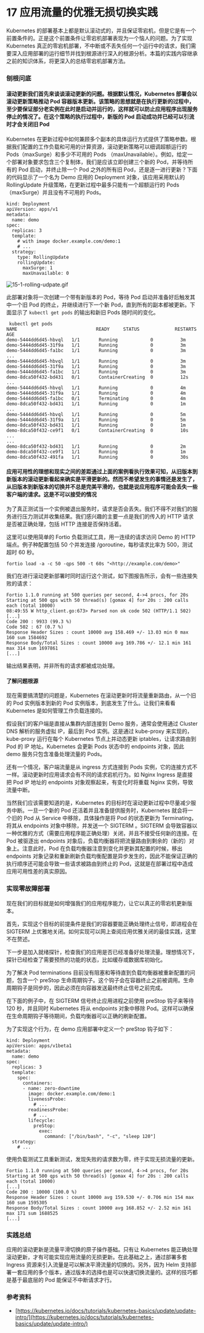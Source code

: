 # 17 应用流量的优雅无损切换实践

Kubernetes 的部署基本上都是默认滚动式的，并且保证零宕机，但是它是有一个前置条件的。正是这个前置条件让零宕机部署表现为一个恼人的问题。为了实现 Kubernetes 真正的零宕机部署，不中断或不丢失任何一个运行中的请求，我们需要深入应用部署的运行细节并找到根源进行深入的根源分析。本篇的实践内容继承之前的知识体系，将更深入的总结零宕机部署方法。

### 刨根问底

#### **滚动更新**我们首先来谈谈滚动更新的问题。根据默认情况，Kubernetes 部署会以滚动更新策略推动 Pod 容器版本更新。该策略的思想就是在执行更新的过程中，至少要保证部分老实例在此时是启动并运行的，这样就可以防止应用程序出现服务停止的情况了。在这个策略的执行过程中，新版的 Pod 启动成功并已经可以引流时才会关闭旧 Pod

Kubernetes 在更新过程中如何兼顾多个副本的具体运行方式提供了策略参数。根据我们配置的工作负载和可用的计算资源，滚动更新策略可以细调超额运行的 Pods（maxSurge）和多少不可用的 Pods （maxUnavailable）。例如，给定一个部署对象要求包含三个复制体，我们是应该立即创建三个新的 Pod，并等待所有的 Pod 启动，并终止除一个 Pod 之外的所有旧 Pod，还是逐一进行更新？下面的代码显示了一个名为 Demo 应用的 Deployment 对象，该应用采用默认的 RollingUpdate 升级策略，在更新过程中最多只能有一个超额运行的 Pods（maxSurge）并且没有不可用的 Pods。

```
kind: Deployment
apiVersion: apps/v1
metadata:
  name: demo
spec:
  replicas: 3
  template:
    # with image docker.example.com/demo:1
    # ...
  strategy:
    type: RollingUpdate
    rollingUpdate:
      maxSurge: 1
      maxUnavailable: 0
```

![15-1-rolling-udpate.gif](assets/31b06780-0d19-11eb-86c5-33053ff1297d.jpg)

此部署对象将一次创建一个带有新版本的 Pod，等待 Pod 启动并准备好后触发其中一个旧 Pod 的终止，并继续进行下一个新 Pod，直到所有的副本都被更新。下面显示了 `kubectl get pods` 的输出和新旧 Pods 随时间的变化。

```
 kubectl get pods
NAME                             READY     STATUS             RESTARTS   AGE
demo-5444dd6d45-hbvql   1/1       Running            0          3m
demo-5444dd6d45-31f9a   1/1       Running            0          3m
demo-5444dd6d45-fa1bc   1/1       Running            0          3m
...
demo-5444dd6d45-hbvql   1/1       Running            0          3m
demo-5444dd6d45-31f9a   1/1       Running            0          3m
demo-5444dd6d45-fa1bc   1/1       Running            0          3m
demo-8dca50f432-bd431   0/1       ContainerCreating  0          12s
...
demo-5444dd6d45-hbvql   1/1       Running            0          4m
demo-5444dd6d45-31f9a   1/1       Running            0          4m
demo-5444dd6d45-fa1bc   0/1       Terminating        0          4m
demo-8dca50f432-bd431   1/1       Running            0          1m
...
demo-5444dd6d45-hbvql   1/1       Running            0          5m
demo-5444dd6d45-31f9a   1/1       Running            0          5m
demo-8dca50f432-bd431   1/1       Running            0          1m
demo-8dca50f432-ce9f1   0/1       ContainerCreating  0          10s
...
...
demo-8dca50f432-bd431   1/1       Running            0          2m
demo-8dca50f432-ce9f1   1/1       Running            0          1m
demo-8dca50f432-491fa   1/1       Running            0          30s
```

#### **应用可用性的理想和现实之间的差距**通过上面的案例看执行效果可知，从旧版本到新版本的滚动更新看起来确实是平滑更新的。然而不希望发生的事情还是发生了，从旧版本到新版本的切换并不总是完美平滑的，也就是说应用程序可能会丢失一些客户端的请求。这是不可以接受的情况

为了真正测试当一个实例被退出服务时，请求是否会丢失。我们不得不对我们的服务进行压力测试并收集结果。我们感兴趣的主要一点是我们的传入的 HTTP 请求是否被正确处理，包括 HTTP 连接是否保持活着。

这里可以使用简单的 Fortio 负载测试工具，用一连续的请求访问 Demo 的 HTTP 端点。例子种配置包括 50 个并发连接 /goroutine，每秒请求比率为 500，测试超时 60 秒。

```
fortio load -a -c 50 -qps 500 -t 60s "<http://example.com/demo>"
```

我们在进行滚动更新部署时同时运行这个测试，如下图报告所示，会有一些连接失败的请求：

```
Fortio 1.1.0 running at 500 queries per second, 4->4 procs, for 20s
Starting at 500 qps with 50 thread(s) [gomax 4] for 20s : 200 calls each (total 10000)
08:49:55 W http_client.go:673> Parsed non ok code 502 (HTTP/1.1 502)
[...]
Code 200 : 9933 (99.3 %)
Code 502 : 67 (0.7 %)
Response Header Sizes : count 10000 avg 158.469 +/- 13.03 min 0 max 160 sum 1584692
Response Body/Total Sizes : count 10000 avg 169.786 +/- 12.1 min 161 max 314 sum 1697861
[...]
```

输出结果表明，并非所有的请求都被成功处理。

#### **了解问题根源**

现在需要搞清楚的问题是，Kubernetes 在滚动更新时将流量重新路由，从一个旧的 Pod 实例版本到新的 Pod 实例版本，到底发生了什么。让我们来看看 Kubernetes 是如何管理工作负载连接的。

假设我们的客户端是直接从集群内部连接到 Demo 服务，通常会使用通过 Cluster DNS 解析的服务虚拟 IP，最后到 Pod 实例。这是通过 kube-proxy 来实现的，kube-proxy 运行在每个 Kubernetes 节点上并动态更新 iptables，让请求路由到 Pod 的 IP 地址。Kubernetes 会更新 Pods 状态中的 endpoints 对象，因此 demo 服务只包含准备处理流量的 Pods。

还有一个情况，客户端流量是从 ingress 方式连接到 Pods 实例，它的连接方式不一样。滚动更新时应用请求会有不同的请求宕机行为。如 Nginx Ingress 是直接把 Pod IP 地址的 endpoints 对象观察起来，有变化时将重载 Nginx 实例，导致流量中断。

当然我们应该需要知道的是，Kubernetes 的目标时在滚动更新过程中尽量减少服务中断。一旦一个新的 Pod 还活着并且准备提供服务时，Kubernetes 就会将一个旧的 Pod 从 Service 中移除，具体操作是将 Pod 的状态更新为 Terminating，将其从 endpoints 对象中移除，并发送一个 SIGTERM 。SIGTERM 会导致容器以一种优雅的方式（需要应用程序能正确处理）关闭，并且不接受任何新的连接。在 Pod 被驱逐出 endpoints 对象后，负载均衡器将把流量路由到剩余的（新的）对象上。注意此时，Pod 在负载均衡器注意到变化并更新其配置的时候，移出 endpoints 对象记录和重新刷新负载均衡配置是异步发生的，因此不能保证正确的执行顺序还可能会导致一些请求被路由到终止的 Pod，这就是在部署过程中造成应用可用性差的真实原因。

### 实现零故障部署

现在我们的目标就是如何增强我们的应用程序能力，让它以真正的零宕机更新版本。

首先，实现这个目标的前提条件是我们的容器要能正确处理终止信号，即进程会在 SIGTERM 上优雅地关闭。如何实现可以网上查阅应用优雅关闭的最佳实践，这里不在赘述。

下一步是加入就绪探针，检查我们的应用是否已经准备好处理流量。理想情况下，探针已经检查了需要预热的功能的状态，比如缓存或数据库初始化。

为了解决 Pod terminations 目前没有阻塞和等待直到负载均衡器被重新配置的问题，包含一个 preStop 生命周期钩子。这个钩子会在容器终止之前被调用。生命周期钩子是同步的，因此必须在向容器发送最终终止信号之前完成。

在下面的例子中，在 SIGTERM 信号终止应用进程之前使用 preStop 钩子来等待 120 秒，并且同时 Kubernetes 将从 endpoints 对象中移除 Pod。这样可以确保在生命周期钩子等待期间，负载均衡器可以正确的刷新配置。

为了实现这个行为，在 demo 应用部署中定义一个 preStop 钩子如下：

```
kind: Deployment
apiVersion: apps/v1beta1
metadata:
  name: demo
spec:
  replicas: 3
  template:
    spec:
      containers:
      - name: zero-downtime
        image: docker.example.com/demo:1
        livenessProbe:
          # ...
        readinessProbe:
          # ...
        lifecycle:
          preStop:
            exec:
              command: ["/bin/bash", "-c", "sleep 120"]
  strategy:
    # ...
```

使用负载测试工具重新测试，发现失败的请求数为零，终于实现无损流量的更新。

```
Fortio 1.1.0 running at 500 queries per second, 4->4 procs, for 20s
Starting at 500 qps with 50 thread(s) [gomax 4] for 20s : 200 calls each (total 10000)
[...]
Code 200 : 10000 (100.0 %)
Response Header Sizes : count 10000 avg 159.530 +/- 0.706 min 154 max 160 sum 1595305
Response Body/Total Sizes : count 10000 avg 168.852 +/- 2.52 min 161 max 171 sum 1688525
[...]
```

### 实践总结

应用的滚动更新是流量平滑切换的原子操作基础。只有让 Kubernetes 能正确处理滚动更新，才有可能实现应用流量的无损更新。在此基础之上，通过部署多套 Ingress 资源来引入流量是可以解决平滑流量的切换的。另外，因为 Helm 支持部署一套应用的多个版本，通过版本的选择也是可以快速切换流量的。这样的技巧都是基于最底层的 Pod 能保证不中断请求才行。

### 参考资料

- [https://kubernetes.io/docs/tutorials/kubernetes-basics/update/update-intro/](https://kubernetes.io/docs/tutorials/kubernetes-basics/update/update-intro/)
